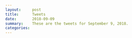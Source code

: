 ```yaml
---
layout:     post
title:      Tweets
date:       2018-09-09
summary:    These are the tweets for September 9, 2018.
categories:
---
```


